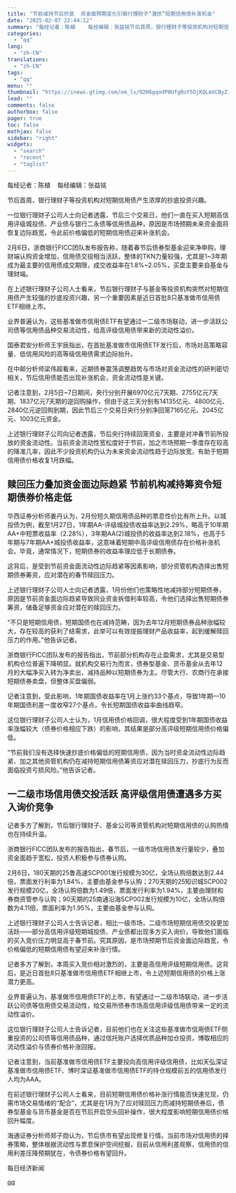 ```yaml
---
title: "节前减持节后抄底  资金面预期变化引银行理财子“潜伏”短期信用债补涨机会"
date: "2025-02-07 22:44:12"
summary: "每经记者：陈植    每经编辑：张益铭节后首周，银行理财子等投资机构对短期信用债产生浓厚的抄底投资兴..."
categories:
  - "qq"
lang:
  - "zh-CN"
translations:
  - "zh-CN"
tags:
  - "qq"
menu: ""
thumbnail: "https://inews.gtimg.com/om_ls/O2H6gqodP0UfgBuY5DjKQLmXCByZ1HrMsYD-Rr-U-KDOAAA_640360/0"
lead: ""
comments: false
authorbox: false
pager: true
toc: false
mathjax: false
sidebar: "right"
widgets:
  - "search"
  - "recent"
  - "taglist"
---
```


每经记者：陈植    每经编辑：张益铭

节后首周，银行理财子等投资机构对短期信用债产生浓厚的抄底投资兴趣。

一位银行理财子公司人士向记者透露，节后三个交易日，他们一直在买入短期高信用评级城投债、产业债与银行二永债等信用债品种，原因是市场预期未来资金面将恢复边际趋宽，令此前价格偏低的短期信用债迎来补涨机会。

2月6日，浙商银行FICC团队发布报告称，随着春节后债券型基金迎来净申购，理财端认购资金增加，信用债交投相当活跃，整体的TKN力量较强，尤其是1~3年期成为最主要的信用债成交期限，成交收益率在1.8%~2.05%，买盘主要来自基金与理财端。

在上述银行理财子公司人士看来，节后银行理财子与基金等投资机构突然对短期信用债产生较强的抄底投资兴趣，另一个重要因素是近日首批8只基准做市信用债ETF相继上市。

业界普遍认为，这些基准做市信用债ETF有望通过一二级市场联动，进一步活跃公司债等信用债品种交易流动性，给高评级信用债带来新的流动性溢价。

国泰君安分析师王宇辰指出，在首批基准做市信用债ETF发行后，市场对高策略容量、低信用风险的高等级信用债需求边际抬升。

在中邮分析师梁伟超看来，近期债券震荡调整趋势与市场对资金流动性的研判密切相关，节后信用债能否出现补涨机会，资金流动性是关键。

记者注意到，2月5日~7日期间，央行分别开展6970亿元7天期、2755亿元7天期、1837亿元7天期的逆回购操作，但由于这三天分别有14135亿元、4800亿元、2840亿元逆回购到期，因此节后三个交易日央行分别净回笼7165亿元、2045亿元、1003亿元资金。

上述银行理财子公司向记者透露，节后央行持续回笼资金，主要是对冲春节前所投放的资金流动性。当前资金流动性宽松度好于节前，加之市场预期一季度存在较高的降准几率，因此不少投资机构仍认为未来资金流动性趋于边际放宽，有助于短期信用债价格收复1月跌幅。

赎回压力叠加资金面边际趋紧 节前机构减持筹资令短期债券价格走低
-------------------------------

华西证券分析师姜丹认为，2月份短久期信用债品种的票息性价比有所上升。以城投债为例，截至1月27日，1年期AA-评级城投债收益率达到2.29%，略高于10年期AA+中短票收益率（2.28%），3年期AA(2)城投债的收益率达到2.18%，也高于5年期与7年期AA+城投债收益率，这意味着短期中高评级信用债存在价格补涨机会。毕竟，通常情况下，短期债券的收益率理应低于长期债券。

这背后，是受到节前资金面流动性边际趋紧等因素影响，部分资管机构选择出售短期债券筹资，应对潜在的春节赎回压力。

上述银行理财子公司人士向记者透露，1月份他们也策略性地减持部分短期债券，原因是节前资金面边际趋紧导致同业资金拆借利率较高，令他们选择出售短期债券筹资，储备足够资金应对潜在的赎回压力。

“不只是短期信用债，短期国债也在减持范畴，因为去年12月短期债券品种涨幅较大，存在较高的获利了结需求，此举可以有效提振理财产品收益率，起到缓解赎回压力的作用。”他告诉记者。

浙商银行FICC团队发布的报告指出，节前部分机构存在止盈需求，尤其是交易型机构仓位普遍下降明显。就机构交易行为而言，债券型基金、货币基金从去年12月的大幅净买入转为净卖出，减持品种以短期债券为主。尽管大行、农商行在承接短期债券卖盘，但整体买盘偏弱。

记者注意到，受此影响，1年期国债收益率在1月上涨约33个基点，导致1年期—10年期国债利差一度收窄27个基点，令长短期国债收益率曲线趋窄。

这位银行理财子公司人士认为，1月信用债价格回调，很大程度受到1年期国债收益率涨幅较大（债券价格相应下跌）的影响，其结果是部分高评级短期信用债价格偏低。

“节前我们没有选择快速抄底价格偏低的短期信用债，因为当时资金流动性边际趋紧、加之其他资管机构仍在减持短期信用债筹资应对潜在赎回压力，抄底行为反而面临投资亏损风险。”他告诉记者。

一二级市场信用债交投活跃 高评级信用债遭遇多方买入询价竞争
-----------------------------

记者多方了解到，节后银行理财子、基金公司等资管机构对短期信用债的认购热情也在持续升温。

浙商银行FICC团队发布的报告指出，春节后，一级市场信用债发行量较少，叠加资金面趋于宽松，投资人积极参与债券认购。

2月6日，180天期的25鲁高速SCP001发行规模为30亿，全场认购倍数达到2.44倍，票面发行利率为1.84%，主要由基金参与认购；270天期的25知识城SCP002发行规模20亿，全场认购倍数为1.49倍，票面发行利率为1.94%，主要由理财和券商资管参与认购；90天期的25南通沿海SCP002发行规模为10亿，全场认购倍数为4.11倍，票面利率为1.95%，主要由基金参与认购。

上述银行理财子公司人士告诉记者，相比一级市场，二级市场短期信用债交投更加活跃——部分高信用评级短期城投债、产业债都出现多方买入询价，导致他们面临的买入竞价压力明显高于春节前。究其原因，是市场预期节后资金面边际趋宽，令价格偏低的短期信用债有望迎来补涨行情。

记者多方了解到，本周买入竞价相对激烈的，主要是高信用评级短期信用债。这背后，是近日首批8只基准做市信用债ETF相继上市，令上述短期信用债的价格上涨潜力更高。

业界普遍认为，基准做市信用债ETF的上市，有望通过一二级市场联动，进一步活跃公司债等信用债交易流动性，给交易所债券市场高信用评级信用债带来一定的流动性溢价。

这位银行理财子公司人士告诉记者，目前他们也在关注这些基准做市信用债ETF侧重投资的公司债等信用债品种，通过信托账户选择优质品种加仓投资，博取相应的流动性溢价与债券价格补涨回报。

记者注意到，当前基准做市信用债ETF主要投向高信用评级信用债，比如天弘深证基准做市信用债ETF、博时深证基准做市信用债ETF的持仓规模前五的信用债发行人均为AAA。

在前述银行理财子公司人士看来，目前短期信用债价格补涨行情能否快速兑现，仍需市场交易情绪的“配合”，尤其是在1月为了应对赎回压力而减持短期债券后，债券型基金与货币基金是否在节后开启空头回补操作，很大程度影响短期信用债价格回升幅度。

海通证券分析师郑子勋认为，节后债市有望出现修复行情。当前市场对信用债的择券策略，整体根据流动性与票息保护空间挖掘，目前从信用利差观察，信用债的信用利差压降预期犹在，令债券价格有望回升。

  

每日经济新闻

[qq](https://new.qq.com/rain/a/20250207A098O800)
